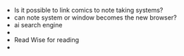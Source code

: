- Is it possible to link comics to note taking systems?
- can note system or window becomes the new browser?
- ai search engine
-
- Read Wise for reading
-
